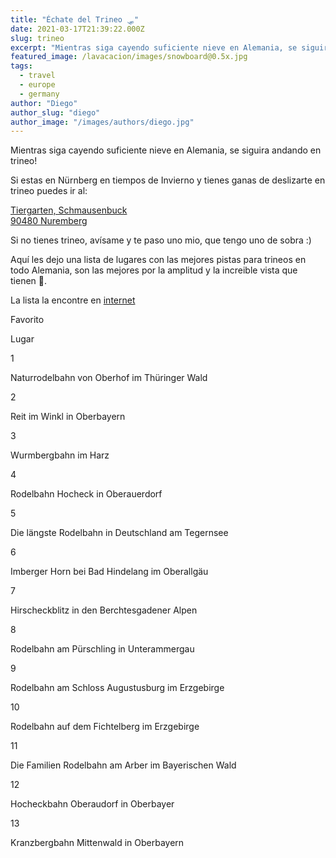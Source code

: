 ```yaml
---
title: "Échate del Trineo 🛷"
date: 2021-03-17T21:39:22.000Z
slug: trineo
excerpt: "Mientras siga cayendo suficiente nieve en Alemania, se siguira andando en trineo! Si estas en Nürnberg en tiempos de Invierno y tienes ganas de deslizarte en..."
featured_image: /lavacacion/images/snowboard@0.5x.jpg
tags:
  - travel
  - europe
  - germany
author: "Diego"
author_slug: "diego"
author_image: "/images/authors/diego.jpg"
---
```


Mientras siga cayendo suficiente nieve en Alemania, se siguira andando en trineo!

Si estas en Nürnberg en tiempos de Invierno y tienes ganas de deslizarte en trineo puedes ir al:  
  
[Tiergarten, Schmausenbuck  
90480 Nuremberg](https://goo.gl/maps/qE1kzfBXNVnZyjYJ6)

Si no tienes trineo, avísame y te paso uno mio, que tengo uno de sobra :)

Aquí les dejo una lista de lugares con las mejores pistas para trineos en todo Alemania, son las mejores por la amplitud y la increible vista que tienen 🗻.

La lista la encontre en [internet](https://www.reiseuhu.de/blog/die-13-besten-rodelbahnen-in-deutschland/)

Favorito

Lugar

1

Naturrodelbahn von Oberhof im Thüringer Wald

2

Reit im Winkl in Oberbayern

3

Wurmbergbahn im Harz

4

Rodelbahn Hocheck in Oberauerdorf

5

Die längste Rodelbahn in Deutschland am Tegernsee

6

Imberger Horn bei Bad Hindelang im Oberallgäu

7

Hirscheckblitz in den Berchtesgadener Alpen

8

Rodelbahn am Pürschling in Unterammergau

9

Rodelbahn am Schloss Augustusburg im Erzgebirge

10

Rodelbahn auf dem Fichtelberg im Erzgebirge

11

Die Familien Rodelbahn am Arber im Bayerischen Wald

12

Hocheckbahn Oberaudorf in Oberbayer

13

Kranzbergbahn Mittenwald in Oberbayern